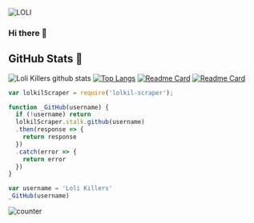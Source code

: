 ![LOLI](https://raw.githubusercontent.com/LoliKillers/LoliKillers-Database/master/video/anim.gif)
### Hi there 👋


## GitHub Stats 🌟

![Loli Killers github stats](https://github-readme-stats.vercel.app/api?username=LoliKillers&theme=chartreuse-dark&count_private=true&show_icons=true&cache_seconds=1800)
[![Top Langs](https://github-readme-stats.vercel.app/api/top-langs/?username=LoliKillers&theme=chartreuse-dark&layout=compact)](https://github.com/LoliKillers/LoliKillers)
[![Readme Card](https://github-readme-stats.vercel.app/api/pin/?username=LoliKillers&repo=Apriliya-Api&theme=blue-green)](https://github.com/LoliKillers/LoliKillers)
[![Readme Card](https://github-readme-stats.vercel.app/api/pin/?username=LoliKillers&repo=lolkil-scraper&theme=blue-green)](https://github.com/LoliKillers/LoliKillers)


```javascript
var lolkilScraper = require('lolkil-scraper');

function _GitHub(username) {
  if (!username) return
  lolkilScraper.stalk.github(username)
  .then(response => {
    return response
  })
  .catch(error => {
    return error
  })
}

var username = 'Loli Killers'
_GitHub(username)
```

![counter](https://komarev.com/ghpvc/?username=LoliKillers&style=flat-square)



